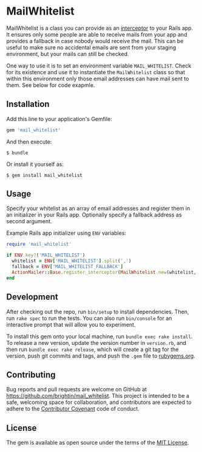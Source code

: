 # MailWhitelist

MailWhitelist is a class you can provide as an
[interceptor](http://guides.rubyonrails.org/action_mailer_basics.html#intercepting-emails)
to your Rails app. It ensures only some people are able to receive mails from
your app and provides a fallback in case nobody would receive the mail. This
can be useful to make sure no accidental emails are sent from your staging
environment, but your mails can still be checked.

One way to use it is to set an environment variable `MAIL_WHITELIST`. Check
for its existence and use it to instantiate the `MailWhitelist` class so that
within this environment only those email addresses can have mail sent to them.
See below for code exapmle.

## Installation

Add this line to your application's Gemfile:

```ruby
gem 'mail_whitelist'
```

And then execute:

    $ bundle

Or install it yourself as:

    $ gem install mail_whitelist

## Usage

Specify your whitelist as an array of email addresses and register them in an
initializer in your Rails app. Optionally specify a fallback address as second
argument.

Example Rails app initializer using `ENV` variables:

```ruby
require 'mail_whitelist'

if ENV.key?('MAIL_WHITELIST')
  whitelist = ENV['MAIL_WHITELIST'].split(',')
  fallback = ENV['MAIL_WHITELIST_FALLBACK']
  ActionMailer::Base.register_interceptor(MailWhitelist.new(whitelist, fallback))
end
```

## Development

After checking out the repo, run `bin/setup` to install dependencies. Then, run `rake spec` to run the tests. You can also run `bin/console` for an interactive prompt that will allow you to experiment.

To install this gem onto your local machine, run `bundle exec rake install`. To release a new version, update the version number in `version.rb`, and then run `bundle exec rake release`, which will create a git tag for the version, push git commits and tags, and push the `.gem` file to [rubygems.org](https://rubygems.org).

## Contributing

Bug reports and pull requests are welcome on GitHub at https://github.com/brightin/mail_whitelist. This project is intended to be a safe, welcoming space for collaboration, and contributors are expected to adhere to the [Contributor Covenant](http://contributor-covenant.org) code of conduct.


## License

The gem is available as open source under the terms of the [MIT License](http://opensource.org/licenses/MIT).
